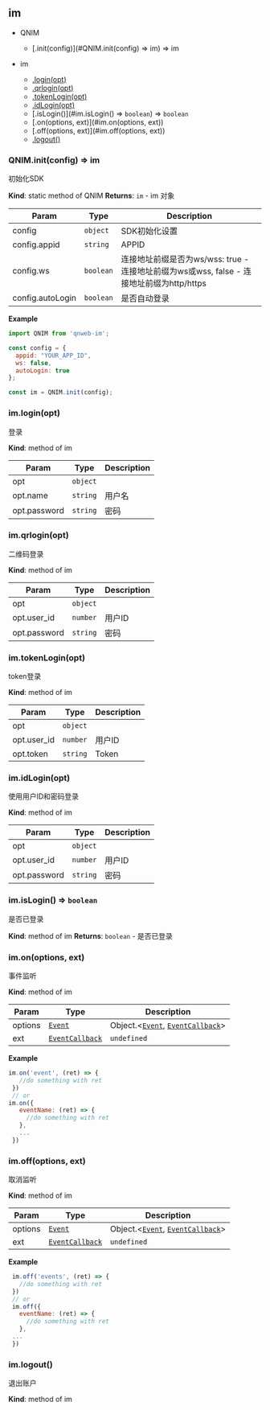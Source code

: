 ## im

- QNIM
  - [.init(config)](#QNIM.init(config) ⇒ im) ⇒ im

- im
  - [.login(opt)](#im.login(opt))
  - [.qrlogin(opt)](#im.qrlogin(opt))
  - [.tokenLogin(opt)](#im.tokenLogin(opt))
  - [.idLogin(opt)](#im.idLogin(opt))
  - [.isLogin()](#im.isLogin() ⇒ `boolean`) ⇒ `boolean`
  - [.on(options, ext)](#im.on(options, ext))
  - [.off(options, ext)](#im.off(options, ext))
  - [.logout()](#im.logout())

### QNIM.init(config) ⇒ im

初始化SDK

**Kind**: static method of QNIM
**Returns**: `im` - im 对象

| Param            | Type                   | Description                                                  |
| ---------------- | ---------------------- | ------------------------------------------------------------ |
| config           | `object`               | SDK初始化设置                                                |
| config.appid     | `string`               | APPID                                                        |
| config.ws        | `boolean`              | 连接地址前缀是否为ws/wss: true - 连接地址前缀为ws或wss, false - 连接地址前缀为http/https |
| config.autoLogin | `boolean`              | 是否自动登录                                                 |

**Example**

```js
import QNIM from 'qnweb-im';

const config = {
  appid: "YOUR_APP_ID",
  ws: false,
  autoLogin: true
};

const im = QNIM.init(config);
```

### im.login(opt)

登录

**Kind**: method of im

| Param        | Type     | Description |
| ------------ | -------- | ----------- |
| opt          | `object` |             |
| opt.name     | `string` | 用户名      |
| opt.password | `string` | 密码        |

### im.qrlogin(opt)

二维码登录

**Kind**: method of im

| Param        | Type     | Description |
| ------------ | -------- | ----------- |
| opt          | `object` |             |
| opt.user_id  | `number` | 用户ID      |
| opt.password | `string` | 密码        |

### im.tokenLogin(opt)

token登录

**Kind**: method of im

| Param       | Type     | Description |
| ----------- | -------- | ----------- |
| opt         | `object` |             |
| opt.user_id | `number` | 用户ID      |
| opt.token   | `string` | Token       |

### im.idLogin(opt)

使用用户ID和密码登录

**Kind**: method of im

| Param        | Type     | Description |
| ------------ | -------- | ----------- |
| opt          | `object` |             |
| opt.user_id  | `number` | 用户ID      |
| opt.password | `string` | 密码        |

### im.isLogin() ⇒ `boolean`

是否已登录

**Kind**: method of im
**Returns**: `boolean` - 是否已登录

### im.on(options, ext)

事件监听

**Kind**: method of im

| Param   | Type                                                 | Description                                                                                         |
| ------- |------------------------------------------------------|-----------------------------------------------------------------------------------------------------|
| options | [`Event`](types#module_types__event)                 | Object.<[`Event`](types#module_types__event), [`EventCallback`](types#module_types__eventcallback)> |
| ext     | [`EventCallback`](types#module_types__eventcallback) | `undefined`                                                                                         |

**Example**

```js
im.on('event', (ret) => {
   //do something with ret
 })
 // or
im.on({
   eventName: (ret) => {
     //do something with ret
   },
   ...
 })
```

### im.off(options, ext)

取消监听

**Kind**: method of im

| Param   | Type                                                 | Description                                                                                         |
| ------- |------------------------------------------------------|-----------------------------------------------------------------------------------------------------|
| options | [`Event`](types#module_types__event)                 | Object.<[`Event`](types#module_types__event), [`EventCallback`](types#module_types__eventcallback)> | 可以为事件名，也可以为事件名和事件回调  |
| ext     | [`EventCallback`](types#module_types__eventcallback) | `undefined`                                                                                         | 事件回调，只有options为事件名时需要设置 |

**Example**

```js
 im.off('events', (ret) => {
   //do something with ret
 })
 // or
 im.off({
   eventName: (ret) => {
     //do something with ret
   },
 ...
 })
```

### im.logout()

退出账户

**Kind**: method of im

